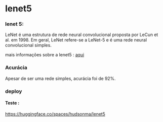 # lenet5


### lenet 5:
LeNet é uma estrutura de rede neural convolucional proposta por LeCun et al. em 1998. Em geral, LeNet refere-se a LeNet-5 e é uma rede neural convolucional simples.

mais informações sobre a lenet5 : [aqui](https://en.wikipedia.org/wiki/LeNet)


### Acurácia
Apesar de ser uma rede simples, acurácia foi de 92%.


### deploy
#### Teste :

https://huggingface.co/spaces/hudsonma/lenet5